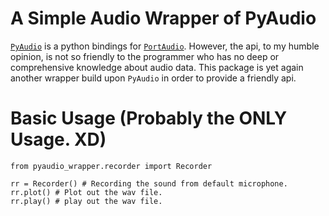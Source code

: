 # A Simple Audio Wrapper of PyAudio

[`PyAudio`](https://people.csail.mit.edu/hubert/pyaudio/) is a python bindings for [`PortAudio`](http://www.portaudio.com/). However, the api, to my humble opinion, is not so friendly to the programmer who has no deep or comprehensive knowledge about audio data. This package is yet again another wrapper build upon `PyAudio` in order to provide a friendly api.

# Basic Usage (Probably the ONLY Usage. XD)

```{python}
from pyaudio_wrapper.recorder import Recorder

rr = Recorder() # Recording the sound from default microphone.
rr.plot() # Plot out the wav file.
rr.play() # play out the wav file.
```